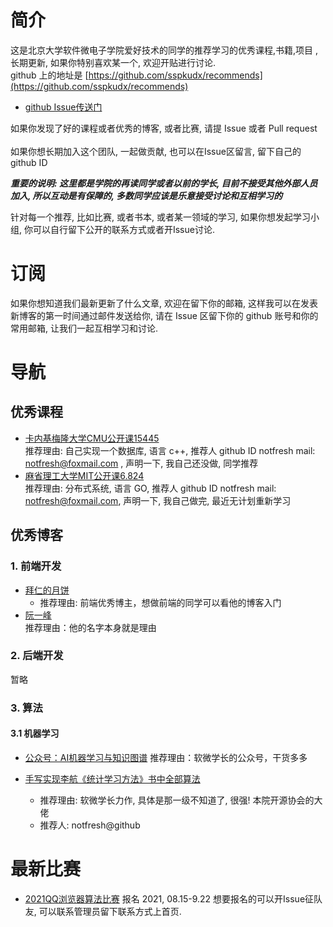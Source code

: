 # 简介
这是北京大学软件微电子学院爱好技术的同学的推荐学习的优秀课程,书籍,项目 , 长期更新, 如果你特别喜欢某一个, 欢迎开贴进行讨论.  
github 上的地址是 [https://github.com/sspkudx/recommends](https://github.com/sspkudx/recommends)<br>


- [github Issue传送门](https://github.com/sspkudx/recommends/issues/new)

如果你发现了好的课程或者优秀的博客, 或者比赛, 请提 Issue 或者 Pull request<br>  
如果你想长期加入这个团队, 一起做贡献, 也可以在Issue区留言, 留下自己的 github ID<br>  

***重要的说明: 这里都是学院的再读同学或者以前的学长, 目前不接受其他外部人员加入, 所以互动是有保障的, 多数同学应该是乐意接受讨论和互相学习的***

针对每一个推荐, 比如比赛, 或者书本, 或者某一领域的学习, 如果你想发起学习小组, 你可以自行留下公开的联系方式或者开Issue讨论.

# 订阅
如果你想知道我们最新更新了什么文章, 欢迎在留下你的邮箱, 这样我可以在发表新博客的第一时间通过邮件发送给你, 请在 Issue 区留下你的 github 账号和你的常用邮箱, 让我们一起互相学习和讨论.  

# 导航

## 优秀课程
- [卡内基梅隆大学CMU公开课15445](https://15445.courses.cs.cmu.edu/fall2020/)<br>
  推荐理由: 自己实现一个数据库, 语言 c++, 推荐人 github ID notfresh mail: notfresh@foxmail.com , 声明一下, 我自己还没做, 同学推荐
- [麻省理工大学MIT公开课6.824](https://pdos.csail.mit.edu/6.824/)<br>
  推荐理由: 分布式系统, 语言 GO,  推荐人 github ID notfresh mail: notfresh@foxmail.com, 声明一下, 我自己做完, 最近无计划重新学习

## 优秀博客

### 1. 前端开发
- [拜仁的月饼](https://juejin.cn/user/483440848286439)<br>
  - 推荐理由: 前端优秀博主，想做前端的同学可以看他的博客入门
- [阮一峰](https://www.ruanyifeng.com/blog/)<br>
  推荐理由：他的名字本身就是理由

### 2. 后端开发

暂略

### 3. 算法

#### 3.1 机器学习
- [公众号：AI机器学习与知识图谱](https://mp.weixin.qq.com/s/Cqw7JkwpcIGlPXpe2Tbwxg)
  推荐理由：软微学长的公众号，干货多多

- [手写实现李航《统计学习方法》书中全部算法](https://github.com/Dod-o/Statistical-Learning-Method_Code)
  - 推荐理由: 软微学长力作, 具体是那一级不知道了, 很强! 本院开源协会的大佬
  - 推荐人: notfresh@github

# 最新比赛

- [2021QQ浏览器算法比赛](https://algo.browser.qq.com/) 报名 2021, 08.15-9.22
想要报名的可以开Issue征队友, 可以联系管理员留下联系方式上首页.





